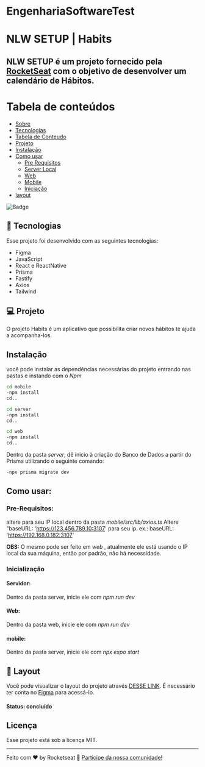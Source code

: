 # EngenhariaSoftwareTest
# NLW SETUP | Habits

## NLW SETUP é um projeto fornecido pela [**RocketSeat**](https://app.rocketseat.com.br) com o objetivo de desenvolver um calendário de Hábitos.

Tabela de conteúdos
=================
   * [Sobre](#tecnologias)
   * [Tecnologias](#tecnologias)
   * [Tabela de Conteudo](#tabela-de-conteudo)
   * [Projeto](#projeto)
   * [Instalação](#instalacao)
   * [Como usar](#como-usar)
      * [Pre Requisitos](#pre-requisitos)
      * [Server Local](#local-server)
      * [Web](#web)
      * [Mobile](#mobile)
      * [Iniciação](#iniciacao)
   * [layout](#layout)


![Badge](https://img.shields.io/static/v1?label=license&message=MIT&color=49AA26&labelColor=000000) 

## 🚀 Tecnologias

Esse projeto foi desenvolvido com as seguintes tecnologias:

- Figma
- JavaScript
- React e ReactNative
- Prisma
- Fastify
- Axios
- Tailwind

## 💻 Projeto

O projeto Habits é um aplicativo que possibilita criar novos hábitos te ajuda a acompanha-los.

## Instalação
você pode instalar as dependências necessárias do projeto entrando nas pastas e instando com o *Npm*
```bash
cd mobile
-npm install
cd..
```
```bash
cd server
-npm install
cd..
```
```bash
cd web
-npm install
cd..
```

Dentro da pasta *server*, dê inicio à criação do Banco de Dados a partir do Prisma utilizando o seguinte comando: 

```bash
-npx prisma migrate dev
```

## Como usar:
### Pre-Requisitos:
  altere para seu IP local dentro da pasta 
   *mobile/src/lib/axios.ts*
    Altere "baseURL: 'https://123.456.789.10:3107' para seu ip.
      ex.: baseURL: 'https://192.168.0.182:3107'


**OBS:** O mesmo pode ser feito em *web* , atualmente ele está usando o IP local da sua máquina, então por padrão, não há necessidade.

### Inicialização
#### Servidor:
 Dentro da pasta server, inicie ele com *npm run dev*

#### Web:
 Dentro da pasta web, inicie ele com *npm run dev*

#### mobile:
 Dentro da pasta server, inicie ele com *npx expo start*


## 🔖 Layout

Você pode visualizar o layout do projeto através [DESSE LINK](https://www.figma.com/file/le2W8NFA9RIl7meUay6lEf/Habits-(i)-(Community)?node-id=6%3A343&t=7Xsv9DSI3ka6A5Fk-0). É necessário ter conta no [Figma](https://figma.com) para acessá-lo.

#### Status: concluído

## Licença

Esse projeto está sob a licença MIT.

---

Feito com ♥ by Rocketseat :wave: [Participe da nossa comunidade!](https://discord.gg/rocketseat)
